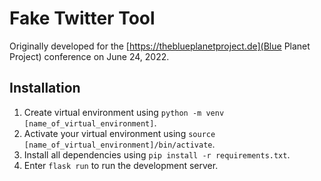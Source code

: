 # Fake Twitter Tool

Originally developed for the [https://theblueplanetproject.de](Blue Planet Project) conference on June 24, 2022.

## Installation

1. Create virtual environment using `python -m venv [name_of_virtual_environment]`.
2. Activate your virtual environment using `source [name_of_virtual_environment]/bin/activate`.
3. Install all dependencies using `pip install -r requirements.txt`.
4. Enter `flask run` to run the development server.
